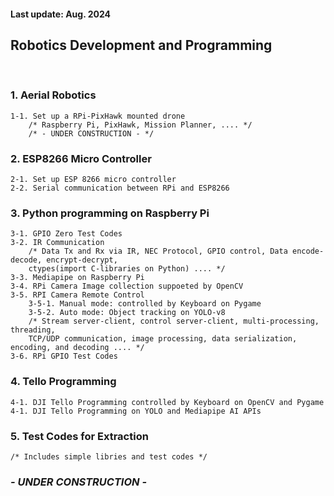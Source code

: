 <h4>Last update:  Aug. 2024</h4>

<h2> Robotics Development and Programming</h2>

<br/>
<h3>1. Aerial Robotics </h3>

    1-1. Set up a RPi-PixHawk mounted drone
        /* Raspberry Pi, PixHawk, Mission Planner, .... */
        /* - UNDER CONSTRUCTION - */  

<h3>2. ESP8266 Micro Controller</h3>
    
    2-1. Set up ESP 8266 micro controller
    2-2. Serial communication between RPi and ESP8266 

<h3>3. Python programming on Raspberry Pi</h3>

    3-1. GPIO Zero Test Codes
    3-2. IR Communication
        /* Data Tx and Rx via IR, NEC Protocol, GPIO control, Data encode-decode, encrypt-decrypt, 
        ctypes(import C-libraries on Python) .... */ 
    3-3. Mediapipe on Raspberry Pi
    3-4. RPi Camera Image collection suppoeted by OpenCV
    3-5. RPI Camera Remote Control
        3-5-1. Manual mode: controlled by Keyboard on Pygame
        3-5-2. Auto mode: Object tracking on YOLO-v8
        /* Stream server-client, control server-client, multi-processing, threading, 
        TCP/UDP communication, image processing, data serialization, encoding, and decoding .... */ 
    3-6. RPi GPIO Test Codes

<h3>4. Tello Programming</h3>

    4-1. DJI Tello Programming controlled by Keyboard on OpenCV and Pygame
    4-1. DJI Tello Programming on YOLO and Mediapipe AI APIs

<h3>5. Test Codes for Extraction</h3>
    
    /* Includes simple libries and test codes */

<em><h3> - UNDER CONSTRUCTION - </h3></em>